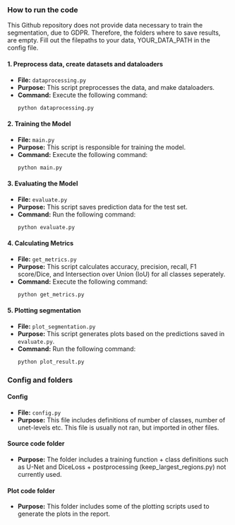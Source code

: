 ### How to run the code
This Github repository does not provide data necessary to train the segmentation, due to GDPR.
Therefore, the folders where to save results, are empty. 
Fill out the filepaths to your data, YOUR_DATA_PATH in the config file.


#### 1. Preprocess data, create datasets and dataloaders

   - **File:** `dataprocessing.py`
   - **Purpose:** This script preprocesses the data, and make dataloaders. 
   - **Command:** Execute the following command:
     ```bash
     python dataprocessing.py

#### 2. Training the Model

   - **File:** `main.py`
   - **Purpose:** This script is responsible for training the model.
   - **Command:** Execute the following command:
     ```bash
     python main.py
     ```

#### 3. Evaluating the Model

   - **File:** `evaluate.py`
   - **Purpose:** This script saves prediction data for the test set.
   - **Command:** Run the following command:
     ```bash
     python evaluate.py
     ```

#### 4. Calculating Metrics

   - **File:** `get_metrics.py`
   - **Purpose:** This script calculates accuracy, precision, recall, F1 score/Dice, and Intersection over Union (IoU) for all classes seperately.
   - **Command:** Execute the following command:
     ```bash
     python get_metrics.py
     ```

#### 5. Plotting segmentation

   - **File:** `plot_segmentation.py`
   - **Purpose:** This script generates plots based on the predictions saved in `evaluate.py`.
   - **Command:** Run the following command:
     ```bash
     python plot_result.py
     ```
### Config and folders 

#### Config

   - **File:** `config.py`
   - **Purpose:** This file includes definitions of number of classes, number of unet-levels etc. This file is usually not ran, but imported in other files.

#### Source code folder

   - **Purpose:** The folder includes a training function + class definitions such as U-Net and DiceLoss + postprocessing (keep_largest_regions.py) not currently used. 

#### Plot code folder

   - **Purpose:** This folder includes some of the plotting scripts used to generate the plots in the report.
